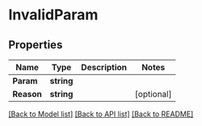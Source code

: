# InvalidParam

## Properties

Name | Type | Description | Notes
------------ | ------------- | ------------- | -------------
**Param** | **string** |  | 
**Reason** | **string** |  | [optional] 

[[Back to Model list]](../README.md#documentation-for-models) [[Back to API list]](../README.md#documentation-for-api-endpoints) [[Back to README]](../README.md)


